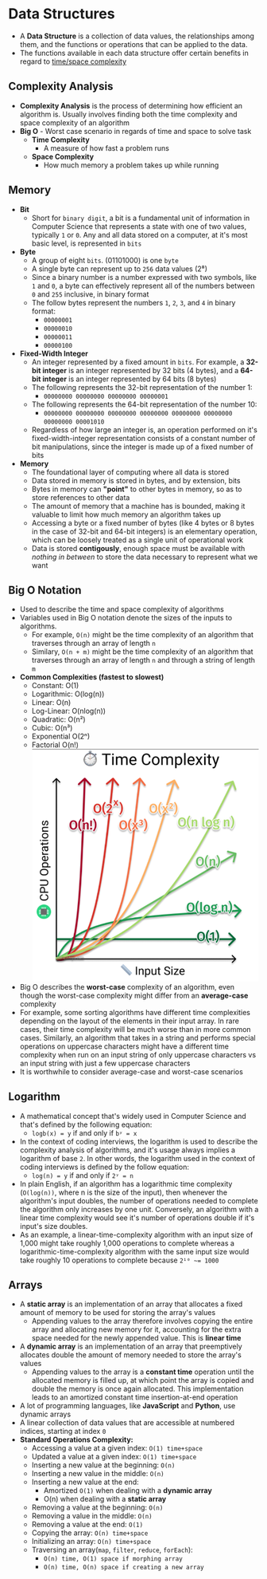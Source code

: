 # Data Structures

- A **Data Structure** is a collection of data values, the relationships among them, and the functions or operations that can be applied to the data.
- The functions available in each data structure offer certain benefits in regard to [time/space complexity](#complexity-analysis)

## Complexity Analysis

- **Complexity Analysis** is the process of determining how efficient an algorithm is. Usually involves finding both the time complexity and space complexity of an algorithm
- **Big O** - Worst case scenario in regards of time and space to solve task
  - **Time Complexity**
    - A measure of how fast a problem runs
  - **Space Complexity**
    - How much memory a problem takes up while running

## Memory

- **Bit**
  - Short for `binary digit`, a bit is a fundamental unit of information in Computer Science that represents a state with one of two values, typically `1` or `0`. Any and all data stored on a computer, at it's most basic level, is represented in `bits`
- **Byte**
  - A group of eight `bits`. (01101000) is one `byte`
  - A single byte can represent up to `256` data values (2⁸)
  - Since a binary number is a number expressed with two symbols, like `1` and `0`, a byte can effectively represent all of the numbers between `0` and `255` inclusive, in binary format
  - The follow bytes represent the numbers `1`, `2`, `3`, and `4` in binary format:
    - `00000001`
    - `00000010`
    - `00000011`
    - `00000100`
- **Fixed-Width Integer**
  - An integer represented by a fixed amount in `bits`. For example, a **32-bit integer** is an integer represented by 32 bits (4 bytes), and a **64-bit integer** is an integer represented by 64 bits (8 bytes)
  - The following represents the 32-bit representation of the number 1:
    - `00000000 00000000 00000000 00000001`
  - The following represents the 64-bit representation of the number 10:
    - `00000000 00000000 00000000 00000000 00000000 00000000 00000000 00001010`
  - Regardless of how large an integer is, an operation performed on it's fixed-width-integer representation consists of a constant number of bit manipulations, since the integer is made up of a fixed number of bits
- **Memory**
  - The foundational layer of computing where all data is stored
  - Data stored in memory is stored in bytes, and by extension, bits
  - Bytes in memory can **"point"** to other bytes in memory, so as to store references to other data
  - The amount of memory that a machine has is bounded, making it valuable to limit how much memory an algorithm takes up
  - Accessing a byte or a fixed number of bytes (like 4 bytes or 8 bytes in the case of 32-bit and 64-bit integers) is an elementary operation, which can be loosely treated as a single unit of operational work
  - Data is stored **contigously**, enough space must be available with _nothing in between_ to store the data necessary to represent what we want

## Big O Notation

- Used to describe the time and space complexity of algorithms
- Variables used in Big O notation denote the sizes of the inputs to algorithms.
  - For example, `O(n)` might be the time complexity of an algorithm that traverses through an array of length `n`
  - Similary, `O(n + m)` might be the time complexity of an algorithm that traverses through an array of length `n` and through a string of length `m`
- **Common Complexities (fastest to slowest)**
  - Constant: O(1)
  - Logarithmic: O(log(n))
  - Linear: O(n)
  - Log-Linear: O(nlog(n))
  - Quadratic: O(n²)
  - Cubic: O(n³)
  - Exponential O(2ⁿ)
  - Factorial O(n!)
    ![Time Complexity Chart](../../images/time-complexity-chart.png)
- Big O describes the **worst-case** complexity of an algorithm, even though the worst-case complexity might differ from an **average-case** complexity
- For example, some sorting algorithms have different time complexities depending on the layout of the elements in their input array. In rare cases, their time complexity will be much worse than in more common cases. Similarly, an algorithm that takes in a string and performs special operations on uppercase characters might have a different time complexity when run on an input string of only uppercase characters vs an input string with just a few uppercase characters
- It is worthwhile to consider average-case and worst-case scenarios

## Logarithm

- A mathematical concept that's widely used in Computer Science and that's defined by the following equation:
  - `logb(x) = y` if and only if `bʸ = x`
- In the context of coding interviews, the logarithm is used to describe the complexity analysis of algorithms, and it's usage always implies a logarithm of base `2`. In other words, the logarithm used in the context of coding interviews is defined by the follow equation:
  - `log(n) = y` if and only if `2ʸ = n`
- In plain English, if an algorithm has a logarithmic time complexity (`O(log(n))`, where n is the size of the input), then whenever the algorithm's input doubles, the number of operations needed to complete the algorithm only increases by one unit. Conversely, an algorithm with a linear time complexity would see it's number of operations double if it's input's size doubles.
- As an example, a linear-time-complexity algorithm with an input size of 1,000 might take roughly 1,000 operations to complete whereas a logarithmic-time-complexity algorithm with the same input size would take roughly 10 operations to complete because `2¹⁰ ~= 1000`

## Arrays

- A **static array** is an implementation of an array that allocates a fixed amount of memory to be used for storing the array's values
  - Appending values to the array therefore involves copying the entire array and allocating new memory for it, accounting for the extra space needed for the newly appended value. This is **linear time**
- A **dynamic array** is an implementation of an array that preemptively allocates double the amount of memory needed to store the array's values
  - Appending values to the array is a **constant time** operation until the allocated memory is filled up, at which point the array is copied and double the memory is once again allocated. This implementation leads to an amortized constant time insertion-at-end operation
- A lot of programming languages, like **JavaScript** and **Python**, use dynamic arrays
- A linear collection of data values that are accessible at numbered indices, starting at index `0`
- **Standard Operations Complexity:**
  - Accessing a value at a given index: `O(1) time+space`
  - Updated a value at a given index: `O(1) time+space`
  - Inserting a new value at the beginning: `O(n)`
  - Inserting a new value in the middle: `O(n)`
  - Inserting a new value at the end:
    - Amortized `O(1)` when dealing with a **dynamic array**
    - O(n) when dealing with a **static array**
  - Removing a value at the beginning: `O(n)`
  - Removing a value in the middle: `O(n)`
  - Removing a value at the end: `O(1)`
  - Copying the array: `O(n) time+space`
  - Initializing an array: `O(n) time+space`
  - Traversing an array(`map`, `filter`, `reduce`, `forEach`):
    - `O(n) time, O(1) space if morphing array`
    - `O(n) time, O(n) space if creating a new array`

